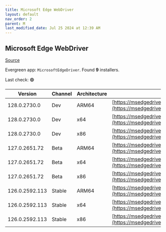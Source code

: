 ```yaml
---
title: Microsoft Edge WebDriver
layout: default
nav_order: 2
parent: M
last_modified_date: Jul 25 2024 at 12:39 AM
---
```


## Microsoft Edge WebDriver

[Source](https://www.microsoft.com/edge)

Evergreen app: `MicrosoftEdgeDriver`. Found **9** installers.

Last check: 🟢

| Version        | Channel | Architecture | URI                                                                                                                                              |
| -------------- | ------- | ------------ | ------------------------------------------------------------------------------------------------------------------------------------------------ |
| 128.0.2730.0   | Dev     | ARM64        | [https://msedgedriver.azureedge.net/128.0.2730.0/edgedriver_arm64.zip](https://msedgedriver.azureedge.net/128.0.2730.0/edgedriver_arm64.zip)     |
| 128.0.2730.0   | Dev     | x64          | [https://msedgedriver.azureedge.net/128.0.2730.0/edgedriver_win64.zip](https://msedgedriver.azureedge.net/128.0.2730.0/edgedriver_win64.zip)     |
| 128.0.2730.0   | Dev     | x86          | [https://msedgedriver.azureedge.net/128.0.2730.0/edgedriver_win32.zip](https://msedgedriver.azureedge.net/128.0.2730.0/edgedriver_win32.zip)     |
| 127.0.2651.72  | Beta    | ARM64        | [https://msedgedriver.azureedge.net/127.0.2651.72/edgedriver_arm64.zip](https://msedgedriver.azureedge.net/127.0.2651.72/edgedriver_arm64.zip)   |
| 127.0.2651.72  | Beta    | x64          | [https://msedgedriver.azureedge.net/127.0.2651.72/edgedriver_win64.zip](https://msedgedriver.azureedge.net/127.0.2651.72/edgedriver_win64.zip)   |
| 127.0.2651.72  | Beta    | x86          | [https://msedgedriver.azureedge.net/127.0.2651.72/edgedriver_win32.zip](https://msedgedriver.azureedge.net/127.0.2651.72/edgedriver_win32.zip)   |
| 126.0.2592.113 | Stable  | ARM64        | [https://msedgedriver.azureedge.net/126.0.2592.113/edgedriver_arm64.zip](https://msedgedriver.azureedge.net/126.0.2592.113/edgedriver_arm64.zip) |
| 126.0.2592.113 | Stable  | x64          | [https://msedgedriver.azureedge.net/126.0.2592.113/edgedriver_win64.zip](https://msedgedriver.azureedge.net/126.0.2592.113/edgedriver_win64.zip) |
| 126.0.2592.113 | Stable  | x86          | [https://msedgedriver.azureedge.net/126.0.2592.113/edgedriver_win32.zip](https://msedgedriver.azureedge.net/126.0.2592.113/edgedriver_win32.zip) |
